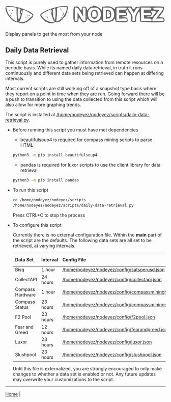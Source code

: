 # ![Nodeyez](../images/nodeyez.svg)
Display panels to get the most from your node

## Daily Data Retrieval

This script is purely used to gather information from remote resources on a
periodic basis.  While its named daily data retrieval, in truth it runs
continuously and different data sets being retrieved can happen at differing
intervals.

Most current scripts are still working off of a snapshot type basis where
they report on a point in time when they are run.  Going forward there will
be a push to transition to using the data collected from this script which
will also allow for more graphing trends.

The script is installed at [/home/nodeyez/nodeyez/scripts/daily-data-retrieval.py](../scripts/daily-data-retrieval.py).

* Before running this script you must have met dependencies

  - beautifulsoup4 is required for compass mining scripts to parse HTML

  ```sh
  python3 -m pip install beautifulsoup4
  ```

  - pandas is required for luxor scripts to use the client library for data retrieval

  ```sh
  python3 -m pip install pandas
  ```

* To run this script

   ```sh
   cd /home/nodeyez/nodeyez/scripts
   /home/nodeyez/nodeyez/scripts/daily-data-retrieval.py
   ```

   Press CTRL+C to stop the process

* To configure this script

   Currently there is no external configuration file.  Within the __main__ part
   of the script are the defaults.  The following data sets are all set to be
   retrieved, at varying intervals.

   | Data Set | Interval | Config File | Configuration Documentation |
   | --- | --- | --- | --- |
   | Bisq | 1 hour | [/home/nodeyez/nodeyez/config/satsperusd.json](../sample-config/satsperusd.json) | [doc](./script-satsperusd.md) |
   | CollectAPI | 24 hours | [/home/nodeyez/nodeyez/config/collectapi.json](../sample-config/collectapi.json) | [doc](./config-collectapi.md) |
   | Compass Hardware | 1 hour | [/home/nodeyez/nodeyez/config/compassmininghardware.json](../sample-config/compassmininghardware.json) | [doc](./script-compassmininghardware.md) |
   | Compass Status | 23 hours | [/home/nodeyez/nodeyez/config/compassminingstatus.json](../sample-config/compassminingstatus.json) | [doc](./script-compassminingstatus.md) |
   | F2 Pool | 23 hours | [/home/nodeyez/nodeyez/config/f2pool.json](../sample-config/f2pool.json) | [doc](./script-f2pool.md) |
   | Fear and Greed | 12 hours | [/home/nodeyez/nodeyez/config/fearandgreed.json](../sample/config/fearandgreed.json) | [doc](./script-fearandgreed.md) |
   | Luxor | 23 hours | [/home/nodeyez/nodeyez/config/luxor.json](../sample-config/luxor.json) | [doc](./script-luxor-mining-hashrate.md) |
   | Slushpool | 23 hours | [/home/nodeyez/nodeyez/config/slushpool.json](../sample-config/slushpool.json) | [doc](./script-slushpool.md) |


   Until this file is externalized, you are strongly encouraged to only make
   changes to whether a data set is enabled or not.  Any future updates may
   overwrite your customizations to the script.

---

[Home](../README.md) | 

